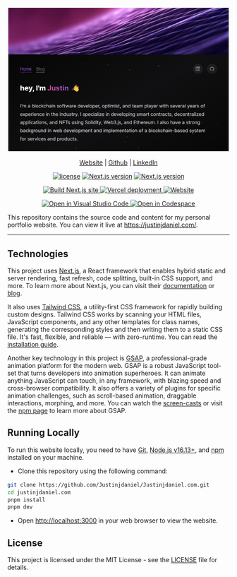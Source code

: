 <p align='center'>
<img src='.github/images/landing.png' width='500px' alt='landing page preview'/>
</p>

<p align='center'>
<a href='https://justinjdaniel.com'>Website</a>
| <a href='https://github.com/justinjdaniel'>Github</a>
| <a href='https://www.linkedin.com/in/justin-j-daniel'>LinkedIn</a>
<!-- | <a href='...'>Contributing</a> -->
</p>

<p align='center'>
  <a href='LICENSE'><img src='https://img.shields.io/badge/License-MIT-yellow.svg' alt='license'></a>
  <a href='https://nextjs.org/'><img src='https://img.shields.io/github/package-json/dependency-version/justinjdaniel/justinjdaniel.com/next/main?color=ff4088&label=next.js&logo=nextdotjs&logoColor=white' alt='Next.js version'></a>
  <a href='repo'><img src='https://img.shields.io/github/repo-size/justinjdaniel/justinjdaniel.com?color=009cdf&label=repo%20size&logo=git&logoColor=white' alt='Next.js version'></a>
</p>

<p align='center'>
  <a href="https://github.com/Justinjdaniel/justinjdaniel.com/actions/workflows/build.yml">
    <img src="https://github.com/Justinjdaniel/justinjdaniel.com/actions/workflows/build.yml/badge.svg" alt="Build Next.js site" />
  </a>
  <a href="vercel-deploy">
    <img src="https://img.shields.io/github/deployments/Justinjdaniel/Justinjdaniel.com/production?label=vercel&logo=vercel&logoColor=white" alt="Vercel deployment" />
  </a>
  <a href="https://justinjdaniel.com/">
    <img src="https://img.shields.io/website?url=https%3A%2F%2Fjustinjdaniel.com%2F&up_message=live&down_message=down&logo=unitedairlines" alt="Website" />
  </a>
</p>

<p align='center'>
  <a href="http://vscode.dev/https://github.com/Justinjdaniel/justinjdaniel.com">
      <img src="https://img.shields.io/static/v1?logo=visualstudiocode&label=&message=Open%20in%20Visual%20Studio%20Code&labelColor=2c2c32&color=007acc&logoColor=007acc" alt="Open in Visual Studio Code" />
  </a>
  <a href="https://github.com/Justinjdaniel/justinjdaniel.com/codespaces">
      <img src="https://img.shields.io/static/v1?logo=github&label=&message=Open%20in%20Codespace&labelColor=2c2c32&color=0D597F&logoColor=white" alt="Open in Codespace" />
  </a>
</p>

This repository contains the source code and content for my personal portfolio website. You can view it live at <https://justinjdaniel.com/>.

<hr/>

## Technologies

This project uses [Next.js](next-js), a React framework that enables hybrid static and server rendering, fast refresh, code splitting, built-in CSS support, and more. To learn more about Next.js, you can visit their [documentation](next-js-docs) or [blog](next-js-blog).

It also uses [Tailwind CSS](tailwind-css), a utility-first CSS framework for rapidly building custom designs. Tailwind CSS works by scanning your HTML files, JavaScript components, and any other templates for class names, generating the corresponding styles and then writing them to a static CSS file. It's fast, flexible, and reliable — with zero-runtime. You can read the [installation guide](tailwind-css-installation).

Another key technology in this project is [GSAP](https://greensock.com/gsap/), a professional-grade animation platform for the modern web. GSAP is a robust JavaScript tool-set that turns developers into animation superheroes. It can animate anything JavaScript can touch, in any framework, with blazing speed and cross-browser compatibility. It also offers a variety of plugins for specific animation challenges, such as scroll-based animation, draggable interactions, morphing, and more. You can watch the [screen-casts](https://greensock.com/get-started) or visit the [npm page](https://www.npmjs.com/package/gsap) to learn more about GSAP.

## Running Locally

To run this website locally, you need to have [Git](https://git-scm.com/), [Node.js v16.13+](https://nodejs.org/en/), and [npm](https://www.npmjs.com/) installed on your machine.

- Clone this repository using the following command:

<!-- TODO: add other installation methods -->
<!-- add optional step to install with npm too instead of pnpm only -->
<!-- labels: enhancement -->

```bash
git clone https://github.com/Justinjdaniel/Justinjdaniel.com.git
cd justinjdaniel.com
pnpm install
pnpm dev
```

- Open <http://localhost:3000> in your web browser to view the website.

## License

This project is licensed under the MIT License - see the [LICENSE](LICENSE) file for details.

<!-- link reference -->
